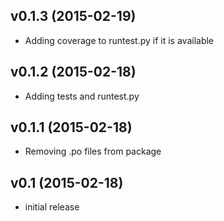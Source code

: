 v0.1.3 (2015-02-19)
----
* Adding coverage to runtest.py if it is available

v0.1.2 (2015-02-18)
----
* Adding tests and runtest.py

v0.1.1 (2015-02-18)
----
* Removing .po files from package

v0.1 (2015-02-18)
----
* initial release